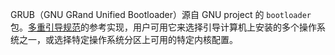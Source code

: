GRUB（GNU GRand Unified Bootloader）源自 GNU project 的 `bootloader` 包。[多重引导规范](https://www.gnu.org/software/grub/manual/multiboot/multiboot.html)的参考实现，用户可用它来选择引导计算机上安装的多个操作系统之一，或选择特定操作系统分区上可用的特定内核配置。